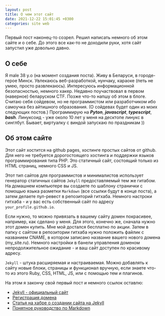 ```yaml
---
layout: post
title: О чем этот сайт
date: 2021-12-22 15:01:45 +0300
categories: site web
---
```


Первый пост наконец-то созрел. Решил написать немного об этом сайте и о себе. До этого все как-то не доходили руки, хотя сайт запустил уже довольно давно.

## О себе

Я male <span id="age">38</span> y.o (на момент создания поста). Живу в Беларуси, в городе-герое Минск. Увлекаюсь веб-разработкой, нунчаку, караоке (петь не умею, просто развлекаюсь). Интересуюсь информационной безопасностью, немного хакер. Недавно поучаствовал в первом (наверное) беларуском CTF. Позже что-то напшу об этом в блоге.
Считаю себя сойдевом, но не программистом или разработчиком ибо самоучка без айтишного образования. (О сойдевах будет один из моих следующих постов.) Программирую на **_Pyton_**, **_javascript_**, **_typescript_**, **_bash_**. Линуксоид - уже около 10 лет у меня на десктопе линукс в синглбут. Бывает, виртуалку с виндой запускаю по праздникам ))

## Об этом сайте

Этот сайт хостится на github pages, хостинге простых сайтов от github. Для него не требуется дорогостоящего хостинга и поддержки языков программирования типа PHP. Это статичный сайт, состоящий только из HTML страниц, немного CSS и JS.

Этот тип сайтов для программистов и минималистов использует генератор статичных сайтов `Jekyll` предоставляемый тем же гитабом. На домашнем компьютере вы создаете по шаблону странички с помощью языка разметки `Markdown` (все ссылки будут в конце поста), а затем делаете пул-ревест в репозиторий гитхаба. Немного настроки гитхаба - и у вас есть собственный сайт по адресу `your_profile.github.io`.

Если нужно, то можно привязать в вашему сайту домен покрасивее, например, как сделано у меня. Для этого, конечно же, сначала нужно этот домен купить. Мне мой достался бесплатно по акции. Затем в папку с сайтом в репозитории гитхаба нужно положить файлик с названием CNAME, в котором записано название вашего нового домена (my_site.ru). Немного настройки в банели управления доменом непродолжительное ожидание - и ваш сайт доступен по красивому адресу.

`Jekyll` - штука расширяемая и настраиваемая. Можно добавлять к сайту новые блоки, страницы и функционал вручную, если знаете что-то из этого Ruby, CSS, HTML, JS, или с помощью тем и плагинов.

На этом я закончу свой первый пост и немного ссылок оставлю:

- <a href="https://jekyllrb.com/" target="_blank">Jekyll - официальный сайт</a>
- <a href="https://www.reg.ru/domain/new/?rlink=reflink-7083213" target="_blank">Регистрация домена</a>
- <a href="https://habr.com/ru/post/336266/" target="_blank">Статья на хабре о создании сайта на Jekyll</a>
- <a href="https://guides.hexlet.io/markdown/" target="_blank">Понятное руководство по Markdown</a>
